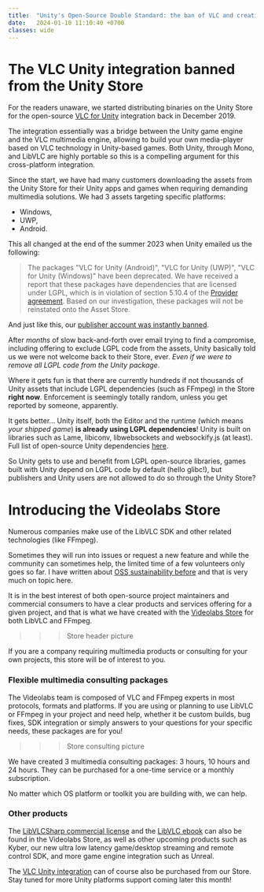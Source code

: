 ```yaml
---
title:  "Unity's Open-Source Double Standard: the ban of VLC and creation of a new multimedia open-source online Store"
date:   2024-01-10 11:10:40 +0700
classes: wide
---
```


# The VLC Unity integration banned from the Unity Store

For the readers unaware, we started distributing binaries on the Unity Store for the open-source [VLC for Unity](https://code.videolan.org/videolan/vlc-unity) integration back in December 2019.

The integration essentially was a bridge between the Unity game engine and the VLC multimedia engine, allowing to build your own media-player based on VLC technology in Unity-based games. Both Unity, through Mono, and LibVLC are highly portable so this is a compelling argument for this cross-platform integration.

Since the start, we have had many customers downloading the assets from the Unity Store for their Unity apps and games when requiring demanding multimedia solutions. We had 3 assets targeting specific platforms:
- Windows,
- UWP,
- Android.

This all changed at the end of the summer 2023 when Unity emailed us the following:

> The packages "VLC for Unity (Android)", "VLC for Unity (UWP)", "VLC for Unity (Windows)" have been deprecated. We have received a report that these packages have dependencies that are licensed under LGPL, which is in violation of section 5.10.4 of the [Provider agreement](https://unity.com/legal/provider). Based on our investigation, these packages will not be reinstated onto the Asset Store.

And just like this, our [publisher account was instantly banned](https://assetstore.unity.com/publishers/39987).

After _months_ of slow back-and-forth over email trying to find a compromise, including offering to exclude LGPL code from the assets, Unity basically told us we were not welcome back to their Store, ever. _Even if we were to remove all LGPL code from the Unity package_.

Where it gets fun is that there are currently hundreds if not thousands of Unity assets that include LGPL dependencies (such as FFmpeg) in the Store **right now**. Enforcement is seemingly totally random, unless you get reported by someone, apparently.

It gets better... Unity itself, both the Editor and the runtime (which means _your shipped game_) **is already using LGPL dependencies**! Unity is built on libraries such as Lame, libiconv, libwebsockets and websockify.js (at least). Full list of open-source Unity dependencies [here](https://gist.github.com/mfkl/ad5cbeadf144e52a762a09fac6a05a70).

So Unity gets to use and benefit from LGPL open-source libraries, games built with Unity depend on LGPL code by default (hello glibc!), but publishers and Unity users are not allowed to do so through the Unity Store?

# Introducing the Videolabs Store

Numerous companies make use of the LibVLC SDK and other related technologies (like FFmpeg). 

Sometimes they will run into issues or request a new feature and while the community can sometimes help, the limited time of a few volunteers only goes so far. I have written about [OSS sustainability before](https://mfkl.github.io/2020/10/25/OSS-sutainability.html) and that is very much on topic here.

It is in the best interest of both open-source project maintainers and commercial consumers to have a clear products and services offering for a given project, and that is what we have created with the [Videolabs Store](https://videolabs.io/store) for both LibVLC and FFmpeg.

>>> Store header picture

If you are a company requiring multimedia products or consulting for your own projects, this store will be of interest to you.

### Flexible multimedia consulting packages

The Videolabs team is composed of VLC and FFmpeg experts in most protocols, formats and platforms. If you are using or planning to use LibVLC or FFmpeg in your project and need help, whether it be custom builds, bug fixes, SDK integration or simply answers to your questions for your specific needs, these packages are for you!

>>> Store consulting picture

We have created 3 multimedia consulting packages: 3 hours, 10 hours and 24 hours. They can be purchased for a one-time service or a monthly subscription.

No matter which OS platform or toolkit you are building with, we can help.

### Other products

The [LibVLCSharp commercial license](https://videolabs.io/store/libvlcsharp/) and the [LibVLC ebook](https://mfkl.gumroad.com/l/libvlc-good-parts) can also be found in the Videolabs Store, as well as other upcoming products such as Kyber, our new ultra low latency game/desktop streaming and remote control SDK, and more game engine integration such as Unreal. 

The [VLC Unity integration](https://videolabs.io/store/unity/) can of course also be purchased from our Store. Stay tuned for more Unity platforms support coming later this month!
